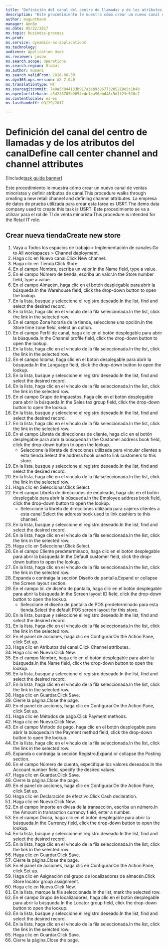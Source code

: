 ```yaml
--- 
title: "Definición del canal del centro de llamadas y de los atributos del canal"
description: "Este procedimiento le muestra cómo crear un nuevo canal de ventas minoristas y definir atributos de canal."
author: mugunthanm
manager: AnnBe
ms.date: 05/22/2017
ms.topic: business-process
ms.prod: 
ms.service: dynamics-ax-applications
ms.technology: 
audience: Application User
ms.reviewer: josaw
ms.search.scope: Operations
ms.search.region: Global
ms.author: mumani
ms.search.validFrom: 2016-06-30
ms.dyn365.ops.version: AX 7.0.0
ms.translationtype: HT
ms.sourcegitcommit: 7e0a5d044133b917a3eb9386773205218e5c1b40
ms.openlocfilehash: c3d2f6785b9054ede7ea96ebd48c5d1f23e510e7
ms.contentlocale: es-es
ms.lasthandoff: 09/29/2017

---
```

# <a name="define-call-center-channel-and-channel-attributes"></a><span data-ttu-id="74dc1-103">Definición del canal del centro de llamadas y de los atributos del canal</span><span class="sxs-lookup"><span data-stu-id="74dc1-103">Define call center channel and channel attributes</span></span>

[!include[task guide banner](../includes/task-guide-banner.md)]

<span data-ttu-id="74dc1-104">Este procedimiento le muestra cómo crear un nuevo canal de ventas minoristas y definir atributos de canal.</span><span class="sxs-lookup"><span data-stu-id="74dc1-104">This procedure walks through creating a new retail channel and defining channel attributes.</span></span> <span data-ttu-id="74dc1-105">La empresa de datos de prueba utilizada para crear esta tarea es USRT.</span><span class="sxs-lookup"><span data-stu-id="74dc1-105">The demo data company used to create this task is USRT.</span></span> <span data-ttu-id="74dc1-106">Este procedimiento se va a utilizar para el rol de TI de venta minorista.</span><span class="sxs-lookup"><span data-stu-id="74dc1-106">This procedure is intended for the Retail IT role.</span></span>


## <a name="create-new-store"></a><span data-ttu-id="74dc1-107">Crear nueva tienda</span><span class="sxs-lookup"><span data-stu-id="74dc1-107">Create new store</span></span>
1. <span data-ttu-id="74dc1-108">Vaya a Todos los espacios de trabajo > Implementación de canales.</span><span class="sxs-lookup"><span data-stu-id="74dc1-108">Go to All workspaces > Channel deployment.</span></span>
2. <span data-ttu-id="74dc1-109">Haga clic en Nuevo canal.</span><span class="sxs-lookup"><span data-stu-id="74dc1-109">Click New channel.</span></span>
3. <span data-ttu-id="74dc1-110">Haga clic en Tienda.</span><span class="sxs-lookup"><span data-stu-id="74dc1-110">Click Store.</span></span>
4. <span data-ttu-id="74dc1-111">En el campo Nombre, escriba un valor.</span><span class="sxs-lookup"><span data-stu-id="74dc1-111">In the Name field, type a value.</span></span>
5. <span data-ttu-id="74dc1-112">En el campo Número de tienda, escriba un valor.</span><span class="sxs-lookup"><span data-stu-id="74dc1-112">In the Store number field, type a value.</span></span>
6. <span data-ttu-id="74dc1-113">En el campo Almacén, haga clic en el botón desplegable para abrir la búsqueda.</span><span class="sxs-lookup"><span data-stu-id="74dc1-113">In the Warehouse field, click the drop-down button to open the lookup.</span></span>
7. <span data-ttu-id="74dc1-114">En la lista, busque y seleccione el registro deseado.</span><span class="sxs-lookup"><span data-stu-id="74dc1-114">In the list, find and select the desired record.</span></span>
8. <span data-ttu-id="74dc1-115">En la lista, haga clic en el vínculo de la fila seleccionada.</span><span class="sxs-lookup"><span data-stu-id="74dc1-115">In the list, click the link in the selected row.</span></span>
9. <span data-ttu-id="74dc1-116">En el campo Zona horaria de la tienda, seleccione una opción.</span><span class="sxs-lookup"><span data-stu-id="74dc1-116">In the Store time zone field, select an option.</span></span>
10. <span data-ttu-id="74dc1-117">En el campo Perfil de canal, haga clic en el botón desplegable para abrir la búsqueda.</span><span class="sxs-lookup"><span data-stu-id="74dc1-117">In the Channel profile field, click the drop-down button to open the lookup.</span></span>
11. <span data-ttu-id="74dc1-118">En la lista, haga clic en el vínculo de la fila seleccionada.</span><span class="sxs-lookup"><span data-stu-id="74dc1-118">In the list, click the link in the selected row.</span></span>
12. <span data-ttu-id="74dc1-119">En el campo Idioma, haga clic en el botón desplegable para abrir la búsqueda.</span><span class="sxs-lookup"><span data-stu-id="74dc1-119">In the Language field, click the drop-down button to open the lookup.</span></span>
13. <span data-ttu-id="74dc1-120">En la lista, busque y seleccione el registro deseado.</span><span class="sxs-lookup"><span data-stu-id="74dc1-120">In the list, find and select the desired record.</span></span>
14. <span data-ttu-id="74dc1-121">En la lista, haga clic en el vínculo de la fila seleccionada.</span><span class="sxs-lookup"><span data-stu-id="74dc1-121">In the list, click the link in the selected row.</span></span>
15. <span data-ttu-id="74dc1-122">En el campo Grupo de impuestos, haga clic en el botón desplegable para abrir la búsqueda.</span><span class="sxs-lookup"><span data-stu-id="74dc1-122">In the Sales tax group field, click the drop-down button to open the lookup.</span></span>
16. <span data-ttu-id="74dc1-123">En la lista, busque y seleccione el registro deseado.</span><span class="sxs-lookup"><span data-stu-id="74dc1-123">In the list, find and select the desired record.</span></span>
17. <span data-ttu-id="74dc1-124">En la lista, haga clic en el vínculo de la fila seleccionada.</span><span class="sxs-lookup"><span data-stu-id="74dc1-124">In the list, click the link in the selected row.</span></span>
18. <span data-ttu-id="74dc1-125">En el campo Libreta de direcciones de cliente, haga clic en el botón desplegable para abrir la búsqueda.</span><span class="sxs-lookup"><span data-stu-id="74dc1-125">In the Customer address book field, click the drop-down button to open the lookup.</span></span>
    * <span data-ttu-id="74dc1-126">Seleccione la libreta de direcciones utilizada para vincular clientes a esta tienda.</span><span class="sxs-lookup"><span data-stu-id="74dc1-126">Select the address book used to link customers to this store.</span></span>  
19. <span data-ttu-id="74dc1-127">En la lista, busque y seleccione el registro deseado.</span><span class="sxs-lookup"><span data-stu-id="74dc1-127">In the list, find and select the desired record.</span></span>
20. <span data-ttu-id="74dc1-128">En la lista, haga clic en el vínculo de la fila seleccionada.</span><span class="sxs-lookup"><span data-stu-id="74dc1-128">In the list, click the link in the selected row.</span></span>
21. <span data-ttu-id="74dc1-129">Haga clic en Seleccionar.</span><span class="sxs-lookup"><span data-stu-id="74dc1-129">Click Select.</span></span>
22. <span data-ttu-id="74dc1-130">En el campo Libreta de direcciones de empleado, haga clic en el botón desplegable para abrir la búsqueda.</span><span class="sxs-lookup"><span data-stu-id="74dc1-130">In the Employee address book field, click the drop-down button to open the lookup.</span></span>
    * <span data-ttu-id="74dc1-131">Seleccione la libreta de direcciones utilizada para cajeros clientes a esta canal.</span><span class="sxs-lookup"><span data-stu-id="74dc1-131">Select the address book used to link cashiers to this channel.</span></span>  
23. <span data-ttu-id="74dc1-132">En la lista, busque y seleccione el registro deseado.</span><span class="sxs-lookup"><span data-stu-id="74dc1-132">In the list, find and select the desired record.</span></span>
24. <span data-ttu-id="74dc1-133">En la lista, haga clic en el vínculo de la fila seleccionada.</span><span class="sxs-lookup"><span data-stu-id="74dc1-133">In the list, click the link in the selected row.</span></span>
25. <span data-ttu-id="74dc1-134">Haga clic en Seleccionar.</span><span class="sxs-lookup"><span data-stu-id="74dc1-134">Click Select.</span></span>
26. <span data-ttu-id="74dc1-135">En el campo Cliente predeterminado, haga clic en el botón desplegable para abrir la búsqueda.</span><span class="sxs-lookup"><span data-stu-id="74dc1-135">In the Default customer field, click the drop-down button to open the lookup.</span></span>
27. <span data-ttu-id="74dc1-136">En la lista, haga clic en el vínculo de la fila seleccionada.</span><span class="sxs-lookup"><span data-stu-id="74dc1-136">In the list, click the link in the selected row.</span></span>
28. <span data-ttu-id="74dc1-137">Expanda o contraiga la sección Diseño de pantalla.</span><span class="sxs-lookup"><span data-stu-id="74dc1-137">Expand or collapse the Screen layout section.</span></span>
29. <span data-ttu-id="74dc1-138">En el campo Id. de diseño de pantalla, haga clic en el botón desplegable para abrir la búsqueda.</span><span class="sxs-lookup"><span data-stu-id="74dc1-138">In the Screen layout ID field, click the drop-down button to open the lookup.</span></span>
    * <span data-ttu-id="74dc1-139">Seleccione el diseño de pantalla de POS predeterminado para esta tienda.</span><span class="sxs-lookup"><span data-stu-id="74dc1-139">Select the default POS screen layout for this store.</span></span>  
30. <span data-ttu-id="74dc1-140">En la lista, busque y seleccione el registro deseado.</span><span class="sxs-lookup"><span data-stu-id="74dc1-140">In the list, find and select the desired record.</span></span>
31. <span data-ttu-id="74dc1-141">En la lista, haga clic en el vínculo de la fila seleccionada.</span><span class="sxs-lookup"><span data-stu-id="74dc1-141">In the list, click the link in the selected row.</span></span>
32. <span data-ttu-id="74dc1-142">En el panel de acciones, haga clic en Configurar.</span><span class="sxs-lookup"><span data-stu-id="74dc1-142">On the Action Pane, click Set up.</span></span>
33. <span data-ttu-id="74dc1-143">Haga clic en Atributos del canal.</span><span class="sxs-lookup"><span data-stu-id="74dc1-143">Click Channel attributes.</span></span>
34. <span data-ttu-id="74dc1-144">Haga clic en Nuevo.</span><span class="sxs-lookup"><span data-stu-id="74dc1-144">Click New.</span></span>
35. <span data-ttu-id="74dc1-145">En el campo Nombre, haga clic en el botón desplegable para abrir la búsqueda.</span><span class="sxs-lookup"><span data-stu-id="74dc1-145">In the Name field, click the drop-down button to open the lookup.</span></span>
36. <span data-ttu-id="74dc1-146">En la lista, busque y seleccione el registro deseado.</span><span class="sxs-lookup"><span data-stu-id="74dc1-146">In the list, find and select the desired record.</span></span>
37. <span data-ttu-id="74dc1-147">En la lista, haga clic en el vínculo de la fila seleccionada.</span><span class="sxs-lookup"><span data-stu-id="74dc1-147">In the list, click the link in the selected row.</span></span>
38. <span data-ttu-id="74dc1-148">Haga clic en Guardar.</span><span class="sxs-lookup"><span data-stu-id="74dc1-148">Click Save.</span></span>
39. <span data-ttu-id="74dc1-149">Cierre la página.</span><span class="sxs-lookup"><span data-stu-id="74dc1-149">Close the page.</span></span>
40. <span data-ttu-id="74dc1-150">En el panel de acciones, haga clic en Configurar.</span><span class="sxs-lookup"><span data-stu-id="74dc1-150">On the Action Pane, click Set up.</span></span>
41. <span data-ttu-id="74dc1-151">Haga clic en Métodos de pago.</span><span class="sxs-lookup"><span data-stu-id="74dc1-151">Click Payment methods.</span></span>
42. <span data-ttu-id="74dc1-152">Haga clic en Nuevo.</span><span class="sxs-lookup"><span data-stu-id="74dc1-152">Click New.</span></span>
43. <span data-ttu-id="74dc1-153">En el campo Método de pago, haga clic en el botón desplegable para abrir la búsqueda.</span><span class="sxs-lookup"><span data-stu-id="74dc1-153">In the Payment method field, click the drop-down button to open the lookup.</span></span>
44. <span data-ttu-id="74dc1-154">En la lista, haga clic en el vínculo de la fila seleccionada.</span><span class="sxs-lookup"><span data-stu-id="74dc1-154">In the list, click the link in the selected row.</span></span>
45. <span data-ttu-id="74dc1-155">Expanda o contraiga la sección Registro.</span><span class="sxs-lookup"><span data-stu-id="74dc1-155">Expand or collapse the Posting section.</span></span>
46. <span data-ttu-id="74dc1-156">En el campo Número de cuenta, especifique los valores deseados.</span><span class="sxs-lookup"><span data-stu-id="74dc1-156">In the Account number field, specify the desired values.</span></span>
47. <span data-ttu-id="74dc1-157">Haga clic en Guardar.</span><span class="sxs-lookup"><span data-stu-id="74dc1-157">Click Save.</span></span>
48. <span data-ttu-id="74dc1-158">Cierre la página.</span><span class="sxs-lookup"><span data-stu-id="74dc1-158">Close the page.</span></span>
49. <span data-ttu-id="74dc1-159">En el panel de acciones, haga clic en Configurar.</span><span class="sxs-lookup"><span data-stu-id="74dc1-159">On the Action Pane, click Set up.</span></span>
50. <span data-ttu-id="74dc1-160">Haga clic en Declaración de efectivo.</span><span class="sxs-lookup"><span data-stu-id="74dc1-160">Click Cash declaration.</span></span>
51. <span data-ttu-id="74dc1-161">Haga clic en Nuevo.</span><span class="sxs-lookup"><span data-stu-id="74dc1-161">Click New.</span></span>
52. <span data-ttu-id="74dc1-162">En el campo Importe en divisa de la transacción, escriba un número.</span><span class="sxs-lookup"><span data-stu-id="74dc1-162">In the Amount in transaction currency field, enter a number.</span></span>
53. <span data-ttu-id="74dc1-163">En el campo Divisa, haga clic en el botón desplegable para abrir la búsqueda.</span><span class="sxs-lookup"><span data-stu-id="74dc1-163">In the Currency field, click the drop-down button to open the lookup.</span></span>
54. <span data-ttu-id="74dc1-164">En la lista, busque y seleccione el registro deseado.</span><span class="sxs-lookup"><span data-stu-id="74dc1-164">In the list, find and select the desired record.</span></span>
55. <span data-ttu-id="74dc1-165">En la lista, haga clic en el vínculo de la fila seleccionada.</span><span class="sxs-lookup"><span data-stu-id="74dc1-165">In the list, click the link in the selected row.</span></span>
56. <span data-ttu-id="74dc1-166">Haga clic en Guardar.</span><span class="sxs-lookup"><span data-stu-id="74dc1-166">Click Save.</span></span>
57. <span data-ttu-id="74dc1-167">Cierre la página.</span><span class="sxs-lookup"><span data-stu-id="74dc1-167">Close the page.</span></span>
58. <span data-ttu-id="74dc1-168">En el panel de acciones, haga clic en Configurar.</span><span class="sxs-lookup"><span data-stu-id="74dc1-168">On the Action Pane, click Set up.</span></span>
59. <span data-ttu-id="74dc1-169">Haga clic en Asignación del grupo de localizadores de almacén.</span><span class="sxs-lookup"><span data-stu-id="74dc1-169">Click Store locator group assignment.</span></span>
60. <span data-ttu-id="74dc1-170">Haga clic en Nuevo.</span><span class="sxs-lookup"><span data-stu-id="74dc1-170">Click New.</span></span>
61. <span data-ttu-id="74dc1-171">En la lista, marque la fila seleccionada.</span><span class="sxs-lookup"><span data-stu-id="74dc1-171">In the list, mark the selected row.</span></span>
62. <span data-ttu-id="74dc1-172">En el campo Grupo de localizadores, haga clic en el botón desplegable para abrir la búsqueda.</span><span class="sxs-lookup"><span data-stu-id="74dc1-172">In the Locator group field, click the drop-down button to open the lookup.</span></span>
63. <span data-ttu-id="74dc1-173">En la lista, busque y seleccione el registro deseado.</span><span class="sxs-lookup"><span data-stu-id="74dc1-173">In the list, find and select the desired record.</span></span>
64. <span data-ttu-id="74dc1-174">En la lista, haga clic en el vínculo de la fila seleccionada.</span><span class="sxs-lookup"><span data-stu-id="74dc1-174">In the list, click the link in the selected row.</span></span>
65. <span data-ttu-id="74dc1-175">Haga clic en Guardar.</span><span class="sxs-lookup"><span data-stu-id="74dc1-175">Click Save.</span></span>
66. <span data-ttu-id="74dc1-176">Cierre la página.</span><span class="sxs-lookup"><span data-stu-id="74dc1-176">Close the page.</span></span>


